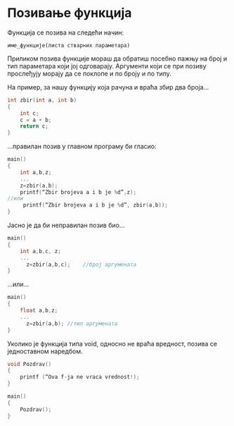 # Позивање функција

Функција се позива на следећи начин:

```text
име_функције(листа стварних параметара)
```

Приликом позива функције мораш да обратиш посебно пажњу на број и тип параметара који
јој одговарају. Аргументи који се при позиву прослеђују морају да се поклопе и по броју
и по типу.

На пример, за нашу функцију која рачуна и враћа збир два броја…

```c
int zbir(int a, int b)
{
	int c;
	c = a + b;
	return c;
}
```

…правилан позив у главном програму би гласио:

```c
main()
{
	int a,b,z;
	...
	z=zbir(a,b);
	printf(“Zbir brojeva a i b je %d”,z);
//или
     printf(“Zbir brojeva a i b je %d”, zbir(a,b));  
}
```

Јасно је да би неправилан позив био…

```c
main()
{
	int a,b,c, z;
	...
      z=zbir(a,b,c);	//број аргумената
}
```

…или…

```c
main()
{
	float a,b,z;
	...
      z=zbir(a,b); //тип аргумената
}
```

Уколико je функција типа void, односно не враћа вредност, позива се једноставном наредбом.

```c
void Pozdrav()
{
    printf (“Ova f-ja ne vraca vrednost!);
}

main()
{
	Pozdrav();
}
```
